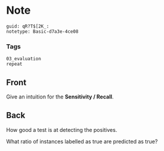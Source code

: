 # Note
```
guid: qR?T$[2K_:
notetype: Basic-d7a3e-4ce08
```

### Tags
```
03_evaluation
repeat
```

## Front
Give an intuition for the <b>Sensitivity / Recall</b>.

## Back
How good a test is at detecting the positives.
<div>
  What ratio of instances labelled as true are predicted as true?
</div>
